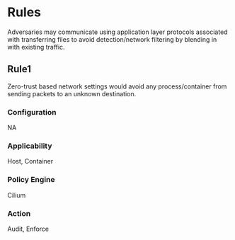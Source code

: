 # Rules
Adversaries may communicate using application layer protocols associated with
transferring files to avoid detection/network filtering by blending in with
existing traffic.

## Rule1
Zero-trust based network settings would avoid any process/container from
sending packets to an unknown destination.

### Configuration
NA

### Applicability
Host, Container

### Policy Engine
Cilium

### Action
Audit, Enforce
